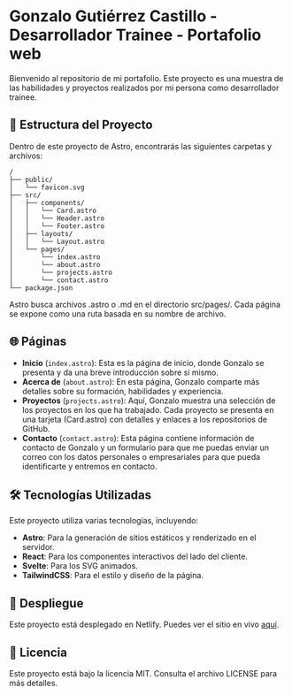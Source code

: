 # Gonzalo Gutiérrez Castillo - Desarrollador Trainee - Portafolio web

Bienvenido al repositorio de mi portafolio. Este proyecto es una muestra de las habilidades y proyectos realizados por mi persona como desarrollador trainee.

## 🚀 Estructura del Proyecto

Dentro de este proyecto de Astro, encontrarás las siguientes carpetas y archivos:

```text
/
├── public/
│   └── favicon.svg
├── src/
│   ├── components/
│   │   └── Card.astro
│   │   └── Header.astro
│   │   └── Footer.astro
│   ├── layouts/
│   │   └── Layout.astro
│   └── pages/
│       └── index.astro
│       └── about.astro
│       └── projects.astro
│       └── contact.astro
└── package.json
```

Astro busca archivos .astro o .md en el directorio src/pages/. Cada página se expone como una ruta basada en su nombre de archivo.

## 🌐 Páginas
- **Inicio** (`index.astro`): Esta es la página de inicio, donde Gonzalo se presenta y da una breve introducción sobre sí mismo.
- **Acerca de** (`about.astro`): En esta página, Gonzalo comparte más detalles sobre su formación, habilidades y experiencia.
- **Proyectos** (`projects.astro`): Aquí, Gonzalo muestra una selección de los proyectos en los que ha trabajado. Cada proyecto se presenta en una tarjeta (Card.astro) con detalles y enlaces a los repositorios de GitHub.
- **Contacto** (`contact.astro`): Esta página contiene información de contacto de Gonzalo y un formulario para que me puedas enviar un correo con los datos personales o empresariales para que pueda identificarte y entremos en contacto.

## 🛠️ Tecnologías Utilizadas
Este proyecto utiliza varias tecnologías, incluyendo:

- **Astro**: Para la generación de sitios estáticos y renderizado en el servidor.
- **React**: Para los componentes interactivos del lado del cliente.
- **Svelte**: Para los SVG animados.
- **TailwindCSS**: Para el estilo y diseño de la página.


## 🚀 Despliegue
Este proyecto está desplegado en Netlify. Puedes ver el sitio en vivo [aquí](https://).

## 📝 Licencia
Este proyecto está bajo la licencia MIT. Consulta el archivo LICENSE para más detalles.

